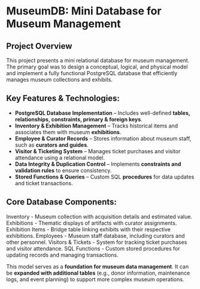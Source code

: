 # MuseumDB: Mini Database for Museum Management


## Project Overview

This project presents a mini relational database for museum management. 
The primary goal was to design a conceptual, logical, and physical model and implement a fully functional PostgreSQL database that efficiently manages museum collections and exhibits.

## Key Features & Technologies:

- **PostgreSQL Database Implementation** – Includes well-defined **tables, relationships, constraints, primary & foreign keys**.  
- **Inventory & Exhibition Management** – Tracks historical items and associates them with museum **exhibitions**.  
- **Employee & Curator Records** – Stores information about museum staff, such as **curators and guides**.  
- **Visitor & Ticketing System** – Manages ticket purchases and visitor attendance using a relational model.  
- **Data Integrity & Duplication Control** – Implements **constraints and validation rules** to ensure consistency.  
- **Stored Functions & Queries** – Custom SQL **procedures** for data updates and ticket transactions.  

## Core Database Components:

Inventory - Museum collection with acquisition details and estimated value.
Exhibitions - Thematic displays of artifacts with curator assignments.
Exhibition Items - Bridge table linking exhibits with their respective exhibitions.
Employees - Museum staff database, including curators and other personnel.
Visitors & Tickets - System for tracking ticket purchases and visitor attendance.
SQL Functions - Custom stored procedures for updating records and managing transactions.


This model serves as a **foundation for museum data management**. It can be **expanded with additional tables** (e.g., donor information, maintenance logs, and event planning) to support more complex museum operations.
